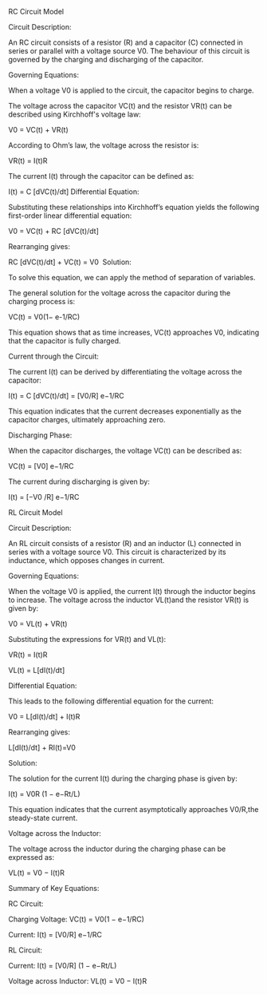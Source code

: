 RC Circuit Model

Circuit Description:

An RC circuit consists of a resistor (R) and a capacitor (C) connected in series or parallel with a voltage source V0​. The behaviour of this circuit is governed by the charging and discharging of the capacitor.

Governing Equations:

When a voltage V0​ is applied to the circuit, the capacitor begins to charge. 

The voltage across the capacitor VC(t) and the resistor VR​(t) can be described using Kirchhoff's voltage law:


V0 = VC(t) + VR(t)

According to Ohm’s law, the voltage across the resistor is:


VR(t) = I(t)R

The current I(t) through the capacitor can be defined as:


I(t) = C [dVC​(t)​/dt]
Differential Equation:

Substituting these relationships into Kirchhoff’s equation yields the following first-order linear differential equation:


V0 = VC(t) + RC [dVC(t)/dt]​

Rearranging gives:


RC [dVC(t)/dt] + VC(t) = V0
​
Solution:

To solve this equation, we can apply the method of separation of variables. 

The general solution for the voltage across the capacitor during the charging process is:


VC(t) = V0(1− e-1/RC)

This equation shows that as time increases, VC(t) approaches V0​, indicating that the capacitor is fully charged.

Current through the Circuit:

The current I(t) can be derived by differentiating the voltage across the capacitor:


I(t) = C [dVC(t)/dt] = [V0/R] e−1/RC

This equation indicates that the current decreases exponentially as the capacitor charges, ultimately approaching zero.

Discharging Phase:

When the capacitor discharges, the voltage VC(t) can be described as:


VC(t) = [V0] e−1/RC

The current during discharging is given by:


I(t) = [−V0 /R] e−1/RC




RL Circuit Model

Circuit Description:

An RL circuit consists of a resistor (R) and an inductor (L) connected in series with a voltage source V0​. This circuit is characterized by its inductance, which opposes changes in current.

Governing Equations:

When the voltage V0​ is applied, the current I(t) through the inductor begins to increase. The voltage across the inductor VL(t)and the resistor VR(t) is given by:


V0 = VL(t) + VR(t)

Substituting the expressions for VR(t) and VL(t):


VR(t) = I(t)R


VL(t) = L[dI(t)/dt​]

Differential Equation:

This leads to the following differential equation for the current:


V0 = L[dI(t)/dt] + I(t)R

Rearranging gives:


L[dI(t)/dt] + RI(t)=V0 ​

Solution:

The solution for the current I(t) during the charging phase is given by:


I(t) = V0R (1 − e−Rt/L)

This equation indicates that the current asymptotically approaches V0/R​​,the steady-state current.

Voltage across the Inductor:

The voltage across the inductor during the charging phase can be expressed as:

VL(t) = V0 − I(t)R



Summary of Key Equations:

RC Circuit:

Charging Voltage: 
VC(t) = V0(1 − e−1/RC)

Current: 
I(t) = [V0/R] e−1/RC


RL Circuit:

Current:
I(t) = [V0/R] (1 − e−Rt/L)

Voltage across Inductor: 
VL(t) = V0 − I(t)R
